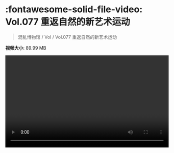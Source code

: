 # :fontawesome-solid-file-video: Vol.077 重返自然的新艺术运动

> 混乱博物馆 / Vol / Vol.077 重返自然的新艺术运动

**视频大小**: 89.99 MB

<video id="V-958a8628a239e14ae21016d1a349f3be" width="512" height="288" preload="none" playsinline webkit-playsinline></video>